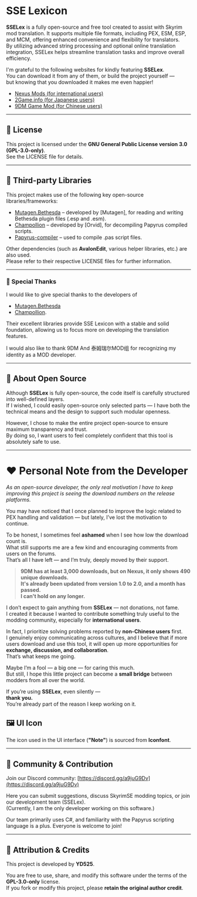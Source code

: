 # SSE Lexicon

**SSELex** is a fully open-source and free tool created to assist with Skyrim mod translation. It supports multiple file formats, including PEX, ESM, ESP, and MCM, offering enhanced convenience and flexibility for translators.  
By utilizing advanced string processing and optional online translation integration, SSELex helps streamline translation tasks and improve overall efficiency.  

I'm grateful to the following websites for kindly featuring **SSELex**.  
You can download it from any of them, or build the project yourself —  
but knowing that you downloaded it makes me even happier!

- [Nexus Mods (for international users)](https://www.nexusmods.com/skyrimspecialedition/mods/143056)  
- [2Game.info (for Japanese users)](https://skyrimspecialedition.2game.info/detail.php?id=143056)  
- [9DM Game Mod (for Chinese users)](http://www.9dmgamemod.com/thread-325140-1-1.html)
---

## 📄 License

This project is licensed under the **GNU General Public License version 3.0 (GPL-3.0-only)**.  
See the LICENSE file for details.

---

## 🧩 Third-party Libraries

This project makes use of the following key open-source libraries/frameworks:

- [Mutagen.Bethesda](https://github.com/Mutagen-Modding/Mutagen) – developed by [Mutagen], for reading and writing Bethesda plugin files (.esp and .esm).  
- [Champollion](https://github.com/Orvid/Champollion) – developed by [Orvid], for decompiling Papyrus compiled scripts.  
- [Papyrus-compiler](https://github.com/russo-2025/papyrus-compiler) – used to compile .pas script files.

Other dependencies (such as **AvalonEdit**, various helper libraries, etc.) are also used.  
Please refer to their respective LICENSE files for further information.

---

### 🙏 Special Thanks

I would like to give special thanks to the developers of  
- [Mutagen.Bethesda](https://github.com/Mutagen-Modding/Mutagen)  
- [Champollion](https://github.com/Orvid/Champollion).  

Their excellent libraries provide SSE Lexicon with a stable and solid foundation, allowing us to focus more on developing the translation features.

I would also like to thank 9DM And 泰姆瑞尔MOD组 for recognizing my identity as a MOD developer.

---

## 🔐 About Open Source

Although **SSELex** is fully open-source, the code itself is carefully structured into well-defined layers.  
If I wished, I could easily open-source only selected parts — I have both the technical means and the design to support such modular openness.

However, I chose to make the entire project open-source to ensure maximum transparency and trust.  
By doing so, I want users to feel completely confident that this tool is absolutely safe to use.

---

# ❤️ Personal Note from the Developer

*As an open-source developer, the only real motivation I have to keep improving this project is seeing the download numbers on the release platforms.*

You may have noticed that I once planned to improve the logic related to PEX handling and validation — but lately, I’ve lost the motivation to continue.

To be honest, I sometimes feel **ashamed** when I see how low the download count is.  
What still supports me are a few kind and encouraging comments from users on the forums.  
That’s all I have left — and I’m truly, deeply moved by their support.

> **9DM has at least 3,000 downloads, but on Nexus, it only shows 490 unique downloads.**  
> **It's already been updated from version 1.0 to 2.0, and a month has passed.**  
> **I can't hold on any longer.**

I don’t expect to gain anything from **SSELex** — not donations, not fame.  
I created it because I wanted to contribute something truly useful to the modding community, especially for **international users**.

In fact, I prioritize solving problems reported by **non-Chinese users** first.  
I genuinely enjoy communicating across cultures, and I believe that if more users download and use this tool, it will open up more opportunities for **exchange, discussion, and collaboration**.  
That’s what keeps me going.

Maybe I’m a fool — a big one — for caring this much.  
But still, I hope this little project can become a **small bridge** between modders from all over the world.

If you’re using **SSELex**, even silently —  
**thank you.**  
You’re already part of the reason I keep working on it.

## 🖼️ UI Icon

The icon used in the UI interface (**"Note"**) is sourced from **Iconfont**.

---

## 💬 Community & Contribution

Join our Discord community: [https://discord.gg/a9juG9Dv](https://discord.gg/a9juG9Dv)  

Here you can submit suggestions, discuss SkyrimSE modding topics, or join our development team (SSELex).  
(Currently, I am the only developer working on this software.)  

Our team primarily uses C#, and familiarity with the Papyrus scripting language is a plus. Everyone is welcome to join!

---

## 🙏 Attribution & Credits

This project is developed by **YD525**.

You are free to use, share, and modify this software under the terms of the **GPL-3.0-only** license.  
If you fork or modify this project, please **retain the original author credit**.